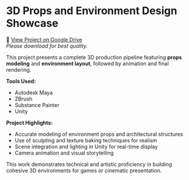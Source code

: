 # 3D Props and Environment Design Showcase

🔗 [View Project on Google Drive](https://drive.google.com/file/d/1TgmGS--UZhJ9RrQY3GFucbiIo_51-iKa/view?usp=sharing)  
*Please download for best quality.*

This project presents a complete 3D production pipeline featuring **props modeling** and **environment layout**, followed by animation and final rendering.

**Tools Used:**
- Autodesk Maya
- ZBrush
- Substance Painter
- Unity

**Project Highlights:**
- Accurate modeling of environment props and architectural structures
- Use of sculpting and texture baking techniques for realism
- Scene integration and lighting in Unity for real-time display
- Camera animation and visual storytelling

This work demonstrates technical and artistic proficiency in building cohesive 3D environments for games or cinematic presentation.
